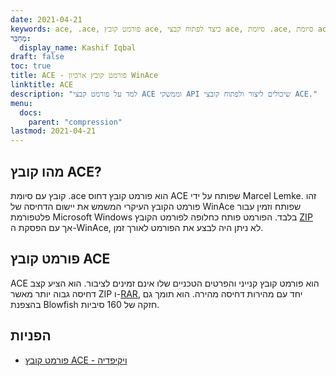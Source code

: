 ```yaml
---
date: 2021-04-21
keywords: ace, .ace, פורמט קובץ ace, כיצד לפתוח קבצי ace, סיומת .ace, סיומת ace
מְחַבֵּר:
  display_name: Kashif Iqbal
draft: false
toc: true
title: ACE - פורמט קובץ ארכיון WinAce
linktitle: ACE
description: "למד על פורמט קבצי ACE וממשקי API שיכולים ליצור ולפתוח קובצי ACE."
menu:
  docs:
    parent: "compression"
lastmod: 2021-04-21
---
```


## מהו קובץ ACE?

קובץ עם סיומת .ace הוא פורמט קובץ דחוס ACE שפותח על ידי Marcel Lemke. זהו פורמט הקובץ העיקרי המשמש את יישום הדחיסה של WinAce שפותח וזמין עבור פלטפורמת Microsoft Windows בלבד. הפורמט פותח כחלופה לפורמט הקובץ [ZIP](/he/compression/zip/) אך עם הפסקת ה-WinAce, לא ניתן היה לבצע את הפורמט לאורך זמן.

## פורמט קובץ ACE

ACE הוא פורמט קובץ קנייני והפרטים הטכניים שלו אינם זמינים לציבור. הוא הציע קצב דחיסה גבוה יותר מאשר ZIP ו-[RAR](/he/compression/rar/), יחד עם מהירות דחיסה מהירה. הוא תומך גם בהצפנת Blowfish חזקה של 160 סיביות.

## הפניות

- [פורמט קובץ ACE - ויקיפדיה](https://en.wikipedia.org/wiki/ACE_(compressed_file_format))

